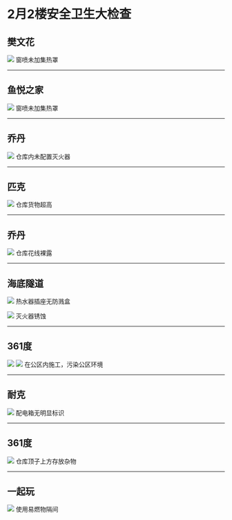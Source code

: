 # 2月2楼安全卫生大检查


## 樊文花
![](/inspection-img/2m-2f-1.jpg)
窗喷未加集热罩

---

## 鱼悦之家
![](/inspection-img/2m-2f-2.jpg)
窗喷未加集热罩

---

## 乔丹
![](/inspection-img/2m-2f-3.jpg)
仓库内未配置灭火器

---

## 匹克
![](/inspection-img/2m-2f-4.jpg)
仓库货物超高

---

## 乔丹
![](/inspection-img/2m-2f-5.jpg)
仓库花线裸露

---

## 海底隧道
![](/inspection-img/2m-2f-6.jpg)
热水器插座无防溅盒

![](/inspection-img/2m-2f-7.jpg)
灭火器锈蚀

---

## 361度

![](/inspection-img/2m-2f-8.jpg)
![](/inspection-img/2m-2f-9.jpg)
在公区内施工，污染公区环境

---

## 耐克
![](/inspection-img/2m-2f-10.jpg)
配电箱无明显标识

---

## 361度
![](/inspection-img/2m-2f-11.jpg)
仓库顶子上方存放杂物

---

## 一起玩
![](/inspection-img/2m-2f-12.jpg)
使用易燃物隔间
